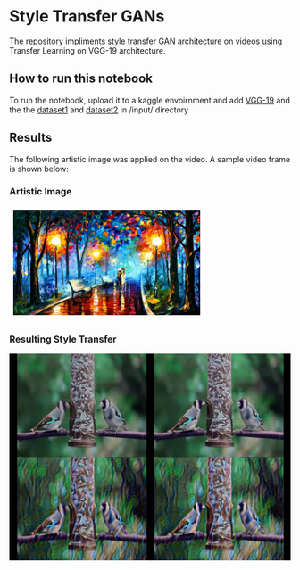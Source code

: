 # Style Transfer GANs
The repository impliments style transfer GAN architecture on videos using Transfer Learning on VGG-19 architecture. 

## How to run this notebook
To run the notebook, upload it to a kaggle envoirnment and add [VGG-19](https://www.kaggle.com/keras/vgg19) and the the [dataset1](https://www.kaggle.com/mehdirazakhorasani/goldfincheseating) and [dataset2](https://www.kaggle.com/gauravduttakiit/style-transfer-and-object-detection) in /input/ directory

## Results
The following artistic image was applied on the video. A sample video frame is shown below:

### Artistic Image
![alt text](style.png)

### Resulting Style Transfer

![alt text](c1.jpg)
